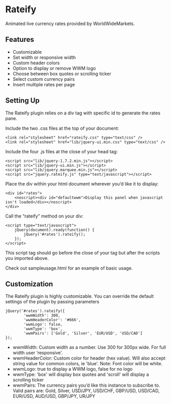 Rateify
=======

Animated live currency rates provided by WorldWideMarkets.

Features
-------- 
* Customizable
* Set width or responsive width
* Custom header colors
* Option to display or remove WWM logo
* Choose between box quotes or scrolling ticker
* Select custom currency pairs
* Insert multiple rates per page

Setting Up
----------
The Rateify plugin relies on a div tag with specific id to generate the rates pane.

Include the two .css files at the top of your document:

    <link rel="stylesheet" href="rateify.css" type="text/css" />
    <link rel="stylesheet" href="lib/jquery-ui.min.css" type="text/css" />

Include the four .js files at the close of your head tag:

    <script src="lib/jquery-1.7.2.min.js"></script> 
    <script src="lib/jquery-ui.min.js"></script> 
    <script src="lib/jquery.marquee.min.js"></script> 
    <script src="jquery.rateify.js" type="text/javascript"></script>

Place the div within your html document wherever you’d like it to display:

    <div id="rates">
        <noscript><div id="defaultwwm">Display this panel when javascript isn't loaded</div></noscript>
    </div>

Call the “rateify” method on your div:

    <script type="text/javascript">
        jQuery(document).ready(function() {
            jQuery('#rates').rateify();							
        });
    </script>

This script tag should go before the close of your <head> tag but after the scripts you imported above.

Check out sampleusage.html for an example of basic usage.


Customization
-------------
The Rateify plugin is highly customizable. You can override the default settings of the plugin by passing parameters

	jQuery('#rates').rateify({
            'wwmWidth': 300,   		
    		'wwmHeaderColor': '#666',	
    		'wwmLogo': false,	  	
    		'wwmType': 'box',		
    		'wwmPairs': ['Gold', 'Silver', 'EUR/USD', 'USD/CAD']
	});

* wwmWidth: Custom width as a number. Use 300 for 300px wide. For full width user ‘responsive’.
* wwmHeaderColor: Custom color for header (hex value). Will also accept string value for common colors, ie 'blue'. Note: Font color will be white.
* wwmLogo: true to display a WWM logo, false for no logo
* wwmType: 'box' will display box quotes and 'scroll' will display a scrolling ticker
* wwmPairs: The currency pairs you’d like this instance to subscribe to. Valid pairs are: Gold, Silver, USD/JPY, USD/CHF, GBP/USD, USD/CAD, EUR/USD, AUD/USD, GBP/JPY, UR/JPY